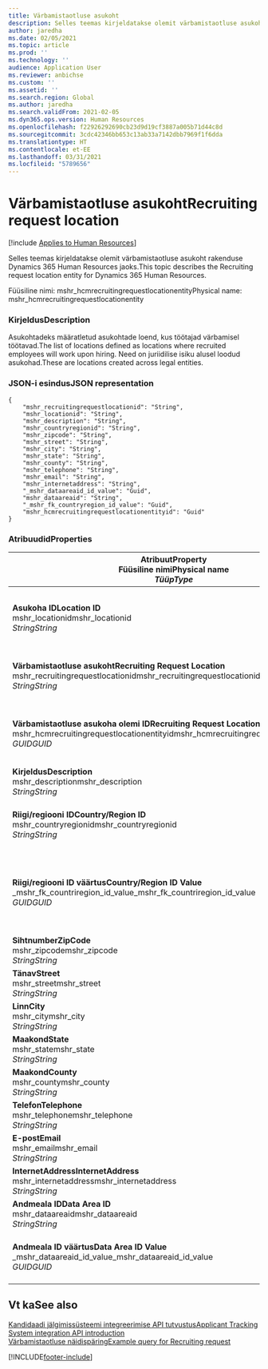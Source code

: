```yaml
---
title: Värbamistaotluse asukoht
description: Selles teemas kirjeldatakse olemit värbamistaotluse asukoht rakenduse Dynamics 365 Human Resources jaoks.
author: jaredha
ms.date: 02/05/2021
ms.topic: article
ms.prod: ''
ms.technology: ''
audience: Application User
ms.reviewer: anbichse
ms.custom: ''
ms.assetid: ''
ms.search.region: Global
ms.author: jaredha
ms.search.validFrom: 2021-02-05
ms.dyn365.ops.version: Human Resources
ms.openlocfilehash: f22926292690cb23d9d19cf3887a005b71d44c8d
ms.sourcegitcommit: 3cdc42346bb653c13ab33a7142dbb7969f1f6dda
ms.translationtype: HT
ms.contentlocale: et-EE
ms.lasthandoff: 03/31/2021
ms.locfileid: "5789656"
---
```

# <a name="recruiting-request-location"></a><span data-ttu-id="40647-103">Värbamistaotluse asukoht</span><span class="sxs-lookup"><span data-stu-id="40647-103">Recruiting request location</span></span>

[!include [Applies to Human Resources](../includes/applies-to-hr.md)]

<span data-ttu-id="40647-104">Selles teemas kirjeldatakse olemit värbamistaotluse asukoht rakenduse Dynamics 365 Human Resources jaoks.</span><span class="sxs-lookup"><span data-stu-id="40647-104">This topic describes the Recruiting request location entity for Dynamics 365 Human Resources.</span></span>

<span data-ttu-id="40647-105">Füüsiline nimi: mshr_hcmrecruitingrequestlocationentity</span><span class="sxs-lookup"><span data-stu-id="40647-105">Physical name: mshr_hcmrecruitingrequestlocationentity</span></span>

### <a name="description"></a><span data-ttu-id="40647-106">Kirjeldus</span><span class="sxs-lookup"><span data-stu-id="40647-106">Description</span></span>

<span data-ttu-id="40647-107">Asukohtadeks määratletud asukohtade loend, kus töötajad värbamisel töötavad.</span><span class="sxs-lookup"><span data-stu-id="40647-107">The list of locations defined as locations where recruited employees will work upon hiring.</span></span> <span data-ttu-id="40647-108">Need on juriidilise isiku alusel loodud asukohad.</span><span class="sxs-lookup"><span data-stu-id="40647-108">These are locations created across legal entities.</span></span>

### <a name="json-representation"></a><span data-ttu-id="40647-109">JSON-i esindus</span><span class="sxs-lookup"><span data-stu-id="40647-109">JSON representation</span></span>

```
{
    "mshr_recruitingrequestlocationid": "String",
    "mshr_locationid": "String",
    "mshr_description": "String",
    "mshr_countryregionid": "String",
    "mshr_zipcode": "String",
    "mshr_street": "String",
    "mshr_city": "String",
    "mshr_state": "String",
    "mshr_county": "String",
    "mshr_telephone": "String",
    "mshr_email": "String",
    "mshr_internetaddress": "String",
    "_mshr_dataareaid_id_value": "Guid",
    "mshr_dataareaid": "String",
    "_mshr_fk_countryregion_id_value": "Guid",
    "mshr_hcmrecruitingrequestlocationentityid": "Guid"
}
```

### <a name="properties"></a><span data-ttu-id="40647-110">Atribuudid</span><span class="sxs-lookup"><span data-stu-id="40647-110">Properties</span></span>

| <span data-ttu-id="40647-111">Atribuut</span><span class="sxs-lookup"><span data-stu-id="40647-111">Property</span></span><br><span data-ttu-id="40647-112">**Füüsiline nimi**</span><span class="sxs-lookup"><span data-stu-id="40647-112">**Physical name**</span></span><br><span data-ttu-id="40647-113">**_Tüüp_**</span><span class="sxs-lookup"><span data-stu-id="40647-113">**_Type_**</span></span> | <span data-ttu-id="40647-114">Kasuta</span><span class="sxs-lookup"><span data-stu-id="40647-114">Use</span></span> | <span data-ttu-id="40647-115">Kirjeldus</span><span class="sxs-lookup"><span data-stu-id="40647-115">Description</span></span> |
| --- | --- | --- |
| <span data-ttu-id="40647-116">**Asukoha ID**</span><span class="sxs-lookup"><span data-stu-id="40647-116">**Location ID**</span></span><br><span data-ttu-id="40647-117">mshr_locationid</span><span class="sxs-lookup"><span data-stu-id="40647-117">mshr_locationid</span></span><br><span data-ttu-id="40647-118">*String*</span><span class="sxs-lookup"><span data-stu-id="40647-118">*String*</span></span> | <span data-ttu-id="40647-119">Ühekordseks kirjutamiseks</span><span class="sxs-lookup"><span data-stu-id="40647-119">Write-once</span></span><br><span data-ttu-id="40647-120">Nõutav</span><span class="sxs-lookup"><span data-stu-id="40647-120">Required</span></span> | <span data-ttu-id="40647-121">Süsteemi loodud, kasutaja loetav värbamise asukoha identifikaator.</span><span class="sxs-lookup"><span data-stu-id="40647-121">The system-generated, user-readable identifier for the recruiting location.</span></span> |
| <span data-ttu-id="40647-122">**Värbamistaotluse asukoht**</span><span class="sxs-lookup"><span data-stu-id="40647-122">**Recruiting Request Location**</span></span><br><span data-ttu-id="40647-123">mshr_recruitingrequestlocationid</span><span class="sxs-lookup"><span data-stu-id="40647-123">mshr_recruitingrequestlocationid</span></span><br><span data-ttu-id="40647-124">*String*</span><span class="sxs-lookup"><span data-stu-id="40647-124">*String*</span></span> | <span data-ttu-id="40647-125">Ühekordseks kirjutamiseks</span><span class="sxs-lookup"><span data-stu-id="40647-125">Write-once</span></span><br><span data-ttu-id="40647-126">Nõutav</span><span class="sxs-lookup"><span data-stu-id="40647-126">Required</span></span> | <span data-ttu-id="40647-127">Värbamise asukoha kasutaja määratletud kordumatu identifikaator.</span><span class="sxs-lookup"><span data-stu-id="40647-127">User-defined unique identifier for the recruiting location.</span></span> |
| <span data-ttu-id="40647-128">**Värbamistaotluse asukoha olemi ID**</span><span class="sxs-lookup"><span data-stu-id="40647-128">**Recruiting Request Location Entity ID**</span></span><br><span data-ttu-id="40647-129">mshr_hcmrecruitingrequestlocationentityid</span><span class="sxs-lookup"><span data-stu-id="40647-129">mshr_hcmrecruitingrequestlocationentityid</span></span><br><span data-ttu-id="40647-130">*GUID*</span><span class="sxs-lookup"><span data-stu-id="40647-130">*GUID*</span></span> | <span data-ttu-id="40647-131">Kirjutuskaitstud</span><span class="sxs-lookup"><span data-stu-id="40647-131">Read-only</span></span><br><span data-ttu-id="40647-132">Nõutav</span><span class="sxs-lookup"><span data-stu-id="40647-132">Required</span></span> | <span data-ttu-id="40647-133">Süsteemi loodud kordumatu identifikaator värbamistaotluse asukoha kirjele.</span><span class="sxs-lookup"><span data-stu-id="40647-133">System-generated unique identifier for the recruiting request location record.</span></span> |
| <span data-ttu-id="40647-134">**Kirjeldus**</span><span class="sxs-lookup"><span data-stu-id="40647-134">**Description**</span></span><br><span data-ttu-id="40647-135">mshr_description</span><span class="sxs-lookup"><span data-stu-id="40647-135">mshr_description</span></span><br><span data-ttu-id="40647-136">*String*</span><span class="sxs-lookup"><span data-stu-id="40647-136">*String*</span></span> | <span data-ttu-id="40647-137">Loe/kirjuta</span><span class="sxs-lookup"><span data-stu-id="40647-137">Read/write</span></span><br><span data-ttu-id="40647-138">Nõutav</span><span class="sxs-lookup"><span data-stu-id="40647-138">Required</span></span> | <span data-ttu-id="40647-139">Asukoha kirjeldus.</span><span class="sxs-lookup"><span data-stu-id="40647-139">Description of the location.</span></span> |
| <span data-ttu-id="40647-140">**Riigi/regiooni ID**</span><span class="sxs-lookup"><span data-stu-id="40647-140">**Country/Region ID**</span></span><br><span data-ttu-id="40647-141">mshr_countryregionid</span><span class="sxs-lookup"><span data-stu-id="40647-141">mshr_countryregionid</span></span><br><span data-ttu-id="40647-142">*String*</span><span class="sxs-lookup"><span data-stu-id="40647-142">*String*</span></span> | <span data-ttu-id="40647-143">Kirjutuskaitstud</span><span class="sxs-lookup"><span data-stu-id="40647-143">Read-only</span></span><br><span data-ttu-id="40647-144">Valikuline</span><span class="sxs-lookup"><span data-stu-id="40647-144">Optional</span></span> | <span data-ttu-id="40647-145">Määrab riigi või regiooni, kus kandidaadil on kodakondsus.</span><span class="sxs-lookup"><span data-stu-id="40647-145">Specifies the country or region where the candidate has citizenship.</span></span> |
| <span data-ttu-id="40647-146">**Riigi/regiooni ID väärtus**</span><span class="sxs-lookup"><span data-stu-id="40647-146">**Country/Region ID Value**</span></span><br><span data-ttu-id="40647-147">_mshr_fk_countriregion_id_value</span><span class="sxs-lookup"><span data-stu-id="40647-147">_mshr_fk_countriregion_id_value</span></span><br><span data-ttu-id="40647-148">*GUID*</span><span class="sxs-lookup"><span data-stu-id="40647-148">*GUID*</span></span> | <span data-ttu-id="40647-149">Kirjutuskaitstud</span><span class="sxs-lookup"><span data-stu-id="40647-149">Read-only</span></span><br><span data-ttu-id="40647-150">Valikuline</span><span class="sxs-lookup"><span data-stu-id="40647-150">Optional</span></span><br><span data-ttu-id="40647-151">Võõrvõti: mshr_logisticaddresscountryregionentityid olemist mshr_logisticsaddresscountryregionentity</span><span class="sxs-lookup"><span data-stu-id="40647-151">Foreign key: mshr_logisticaddresscountryregionentityid of mshr_logisticsaddresscountryregionentity</span></span> | <span data-ttu-id="40647-152">Süsteemi loodud aadressi riigi/regiooni ainuidentifikaator.</span><span class="sxs-lookup"><span data-stu-id="40647-152">System-generated unique identifier of the country/region of the address.</span></span> |
| <span data-ttu-id="40647-153">**Sihtnumber**</span><span class="sxs-lookup"><span data-stu-id="40647-153">**ZipCode**</span></span><br><span data-ttu-id="40647-154">mshr_zipcode</span><span class="sxs-lookup"><span data-stu-id="40647-154">mshr_zipcode</span></span><br><span data-ttu-id="40647-155">*String*</span><span class="sxs-lookup"><span data-stu-id="40647-155">*String*</span></span> | <span data-ttu-id="40647-156">Kirjutuskaitstud</span><span class="sxs-lookup"><span data-stu-id="40647-156">Read-only</span></span><br><span data-ttu-id="40647-157">Valikuline</span><span class="sxs-lookup"><span data-stu-id="40647-157">Optional</span></span> | <span data-ttu-id="40647-158">Sihtnumber/postikood.</span><span class="sxs-lookup"><span data-stu-id="40647-158">Zip/postal code.</span></span> |
| <span data-ttu-id="40647-159">**Tänav**</span><span class="sxs-lookup"><span data-stu-id="40647-159">**Street**</span></span><br><span data-ttu-id="40647-160">mshr_street</span><span class="sxs-lookup"><span data-stu-id="40647-160">mshr_street</span></span><br><span data-ttu-id="40647-161">*String*</span><span class="sxs-lookup"><span data-stu-id="40647-161">*String*</span></span> | <span data-ttu-id="40647-162">Kirjutuskaitstud</span><span class="sxs-lookup"><span data-stu-id="40647-162">Read-only</span></span><br><span data-ttu-id="40647-163">Valikuline</span><span class="sxs-lookup"><span data-stu-id="40647-163">Optional</span></span> | <span data-ttu-id="40647-164">Tänava aadress.</span><span class="sxs-lookup"><span data-stu-id="40647-164">Street address.</span></span> |
| <span data-ttu-id="40647-165">**Linn**</span><span class="sxs-lookup"><span data-stu-id="40647-165">**City**</span></span><br><span data-ttu-id="40647-166">mshr_city</span><span class="sxs-lookup"><span data-stu-id="40647-166">mshr_city</span></span><br><span data-ttu-id="40647-167">*String*</span><span class="sxs-lookup"><span data-stu-id="40647-167">*String*</span></span> | <span data-ttu-id="40647-168">Kirjutuskaitstud</span><span class="sxs-lookup"><span data-stu-id="40647-168">Read-only</span></span><br><span data-ttu-id="40647-169">Valikuline</span><span class="sxs-lookup"><span data-stu-id="40647-169">Optional</span></span> | <span data-ttu-id="40647-170">Linn.</span><span class="sxs-lookup"><span data-stu-id="40647-170">City.</span></span> |
| <span data-ttu-id="40647-171">**Maakond**</span><span class="sxs-lookup"><span data-stu-id="40647-171">**State**</span></span><br><span data-ttu-id="40647-172">mshr_state</span><span class="sxs-lookup"><span data-stu-id="40647-172">mshr_state</span></span><br><span data-ttu-id="40647-173">*String*</span><span class="sxs-lookup"><span data-stu-id="40647-173">*String*</span></span> | <span data-ttu-id="40647-174">Kirjutuskaitstud</span><span class="sxs-lookup"><span data-stu-id="40647-174">Read-only</span></span><br><span data-ttu-id="40647-175">Valikuline</span><span class="sxs-lookup"><span data-stu-id="40647-175">Optional</span></span> | <span data-ttu-id="40647-176">Osariik või provints.</span><span class="sxs-lookup"><span data-stu-id="40647-176">State or province.</span></span> |
| <span data-ttu-id="40647-177">**Maakond**</span><span class="sxs-lookup"><span data-stu-id="40647-177">**County**</span></span><br><span data-ttu-id="40647-178">mshr_county</span><span class="sxs-lookup"><span data-stu-id="40647-178">mshr_county</span></span><br><span data-ttu-id="40647-179">*String*</span><span class="sxs-lookup"><span data-stu-id="40647-179">*String*</span></span> | <span data-ttu-id="40647-180">Kirjutuskaitstud</span><span class="sxs-lookup"><span data-stu-id="40647-180">Read-only</span></span><br><span data-ttu-id="40647-181">Valikuline</span><span class="sxs-lookup"><span data-stu-id="40647-181">Optional</span></span> | <span data-ttu-id="40647-182">Maakond.</span><span class="sxs-lookup"><span data-stu-id="40647-182">County.</span></span> |
| <span data-ttu-id="40647-183">**Telefon**</span><span class="sxs-lookup"><span data-stu-id="40647-183">**Telephone**</span></span><br><span data-ttu-id="40647-184">mshr_telephone</span><span class="sxs-lookup"><span data-stu-id="40647-184">mshr_telephone</span></span><br><span data-ttu-id="40647-185">*String*</span><span class="sxs-lookup"><span data-stu-id="40647-185">*String*</span></span> | <span data-ttu-id="40647-186">Loe/kirjuta</span><span class="sxs-lookup"><span data-stu-id="40647-186">Read/write</span></span><br><span data-ttu-id="40647-187">Valikuline</span><span class="sxs-lookup"><span data-stu-id="40647-187">Optional</span></span> | <span data-ttu-id="40647-188">Asukoha telefoninumber.</span><span class="sxs-lookup"><span data-stu-id="40647-188">Telephone number for the location.</span></span> |
| <span data-ttu-id="40647-189">**E-post**</span><span class="sxs-lookup"><span data-stu-id="40647-189">**Email**</span></span><br><span data-ttu-id="40647-190">mshr_email</span><span class="sxs-lookup"><span data-stu-id="40647-190">mshr_email</span></span><br><span data-ttu-id="40647-191">*String*</span><span class="sxs-lookup"><span data-stu-id="40647-191">*String*</span></span> | <span data-ttu-id="40647-192">Loe/kirjuta</span><span class="sxs-lookup"><span data-stu-id="40647-192">Read/write</span></span><br><span data-ttu-id="40647-193">Valikuline</span><span class="sxs-lookup"><span data-stu-id="40647-193">Optional</span></span> | <span data-ttu-id="40647-194">Meiliaadress.</span><span class="sxs-lookup"><span data-stu-id="40647-194">Email address.</span></span> |
| <span data-ttu-id="40647-195">**InternetAddress**</span><span class="sxs-lookup"><span data-stu-id="40647-195">**InternetAddress**</span></span><br><span data-ttu-id="40647-196">mshr_internetaddress</span><span class="sxs-lookup"><span data-stu-id="40647-196">mshr_internetaddress</span></span><br><span data-ttu-id="40647-197">*String*</span><span class="sxs-lookup"><span data-stu-id="40647-197">*String*</span></span> | <span data-ttu-id="40647-198">Loe/kirjuta</span><span class="sxs-lookup"><span data-stu-id="40647-198">Read/write</span></span><br><span data-ttu-id="40647-199">Valikuline</span><span class="sxs-lookup"><span data-stu-id="40647-199">Optional</span></span> | <span data-ttu-id="40647-200">Asukoha veebisaidi URL.</span><span class="sxs-lookup"><span data-stu-id="40647-200">URL for the location website.</span></span> |
| <span data-ttu-id="40647-201">**Andmeala ID**</span><span class="sxs-lookup"><span data-stu-id="40647-201">**Data Area ID**</span></span><br><span data-ttu-id="40647-202">mshr_dataareaid</span><span class="sxs-lookup"><span data-stu-id="40647-202">mshr_dataareaid</span></span><br><span data-ttu-id="40647-203">*String*</span><span class="sxs-lookup"><span data-stu-id="40647-203">*String*</span></span> | <span data-ttu-id="40647-204">Loe/kirjuta</span><span class="sxs-lookup"><span data-stu-id="40647-204">Read/write</span></span><br><span data-ttu-id="40647-205">Valikuline</span><span class="sxs-lookup"><span data-stu-id="40647-205">Optional</span></span> | <span data-ttu-id="40647-206">Määratleb juriidilise isiku (ettevõtte).</span><span class="sxs-lookup"><span data-stu-id="40647-206">Specifies the legal entity (company).</span></span> |
| <span data-ttu-id="40647-207">**Andmeala ID väärtus**</span><span class="sxs-lookup"><span data-stu-id="40647-207">**Data Area ID Value**</span></span><br><span data-ttu-id="40647-208">_mshr_dataareaid_id_value</span><span class="sxs-lookup"><span data-stu-id="40647-208">_mshr_dataareaid_id_value</span></span><br><span data-ttu-id="40647-209">*GUID*</span><span class="sxs-lookup"><span data-stu-id="40647-209">*GUID*</span></span> | <span data-ttu-id="40647-210">Kirjutuskaitstud</span><span class="sxs-lookup"><span data-stu-id="40647-210">Read-only</span></span><br><span data-ttu-id="40647-211">Valikuline</span><span class="sxs-lookup"><span data-stu-id="40647-211">Optional</span></span><br><span data-ttu-id="40647-212">Võõrvõti: cdm_companyid olemist cdm_company</span><span class="sxs-lookup"><span data-stu-id="40647-212">Foreign key: cdm_companyid of cdm_company entity</span></span> | <span data-ttu-id="40647-213">Süsteemi loodud GUID-väärtus, mis identifitseerib juriidilise isiku (ettevõtte).</span><span class="sxs-lookup"><span data-stu-id="40647-213">System-generated GUID value identifying the legal entity (company).</span></span> |

## <a name="see-also"></a><span data-ttu-id="40647-214">Vt ka</span><span class="sxs-lookup"><span data-stu-id="40647-214">See also</span></span>

[<span data-ttu-id="40647-215">Kandidaadi jälgimissüsteemi integreerimise API tutvustus</span><span class="sxs-lookup"><span data-stu-id="40647-215">Applicant Tracking System integration API introduction</span></span>](hr-admin-integration-ats-api-introduction.md)<br>
[<span data-ttu-id="40647-216">Värbamistaotluse näidispäring</span><span class="sxs-lookup"><span data-stu-id="40647-216">Example query for Recruiting request</span></span>](hr-admin-integration-ats-api-recruiting-request-example-query.md)



[!INCLUDE[footer-include](../includes/footer-banner.md)]